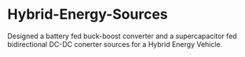 # Hybrid-Energy-Sources
Designed a battery fed buck-boost converter and a supercapacitor fed bidirectional DC-DC conerter sources for a Hybrid Energy Vehicle.
